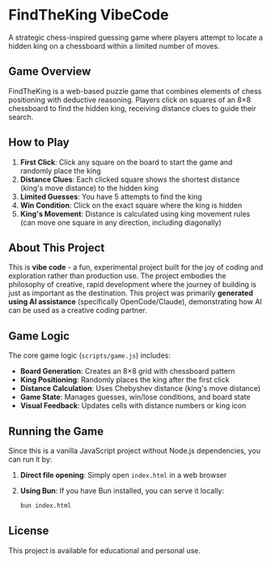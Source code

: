 # FindTheKing VibeCode

A strategic chess-inspired guessing game where players attempt to locate a hidden king on a chessboard within a limited number of moves.

## Game Overview

FindTheKing is a web-based puzzle game that combines elements of chess positioning with deductive reasoning. Players click on squares of an 8×8 chessboard to find the hidden king, receiving distance clues to guide their search.

## How to Play

1. **First Click**: Click any square on the board to start the game and randomly place the king
2. **Distance Clues**: Each clicked square shows the shortest distance (king's move distance) to the hidden king
3. **Limited Guesses**: You have 5 attempts to find the king
4. **Win Condition**: Click on the exact square where the king is hidden
5. **King's Movement**: Distance is calculated using king movement rules (can move one square in any direction, including diagonally)

## About This Project

This is **vibe code** - a fun, experimental project built for the joy of coding and exploration rather than production use. The project embodies the philosophy of creative, rapid development where the journey of building is just as important as the destination. This project was primarily **generated using AI assistance** (specifically OpenCode/Claude), demonstrating how AI can be used as a creative coding partner.

## Game Logic

The core game logic (`scripts/game.js`) includes:

- **Board Generation**: Creates an 8×8 grid with chessboard pattern
- **King Positioning**: Randomly places the king after the first click
- **Distance Calculation**: Uses Chebyshev distance (king's move distance)
- **Game State**: Manages guesses, win/lose conditions, and board state
- **Visual Feedback**: Updates cells with distance numbers or king icon

## Running the Game

Since this is a vanilla JavaScript project without Node.js dependencies, you can run it by:

1. **Direct file opening**: Simply open `index.html` in a web browser
2. **Using Bun**: If you have Bun installed, you can serve it locally:

   ```bash
   bun index.html
   ```

## License

This project is available for educational and personal use.
